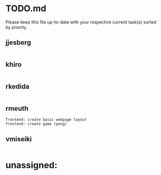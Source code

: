 # TODO.md

Please keep this file up-to-date with your respective current task(s) sorted by priority.

## jjesberg
```

```

## khiro
```

```

## rkedida
```

```

## rmeuth
```
frontend: create basic webpage layout
frontend: create game (pong)
```

## vmiseiki
```

```

# unassigned:
```



```
